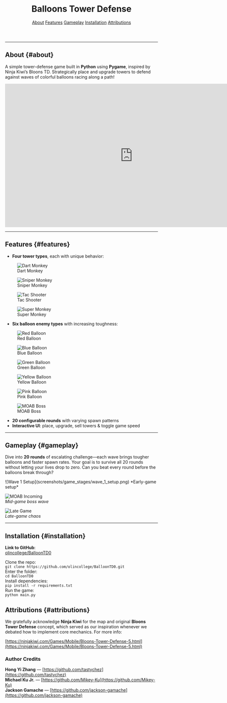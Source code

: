 

<link rel="stylesheet" href="style.css">

<header class="site-header">
  <h1>Balloons Tower Defense</h1>
  <nav class="site-nav">
    <a href="#about">About</a>
    <a href="#features">Features</a>
    <a href="#gameplay">Gameplay</a>
    <a href="#installation">Installation</a>
    <a href="#attributions">Attributions</a>
  </nav>
</header>

<hr />

## About {#about}

A simple tower-defense game built in **Python** using **Pygame**, inspired by Ninja Kiwi’s Bloons TD. Strategically place and upgrade towers to defend against waves of colorful balloons racing along a path!

<!-- Embed gameplay video -->
<div class="video-wrapper">
  <iframe
    width="840"
    height="473"
    src="https://www.youtube.com/embed/9UlYsHEsCjE?si=nQjvYz9Wu7hpg5-s"
    title="About Video"
    frameborder="0"
    allow="accelerometer; autoplay; clipboard-write; encrypted-media; gyroscope; picture-in-picture"
    allowfullscreen>
  </iframe>
</div>

<hr />

## Features {#features}

- **Four tower types**, each with unique behavior:

<div class="tower-grid">
  <figure class="tower-item">
    <img src="screenshots/monkey_images/dart_monkey.png" alt="Dart Monkey">
    <figcaption>Dart Monkey</figcaption>
  </figure>
  <figure class="tower-item">
    <img src="screenshots/monkey_images/sniper_monkey.png" alt="Sniper Monkey">
    <figcaption>Sniper Monkey</figcaption>
  </figure>
  <figure class="tower-item">
    <img src="screenshots/monkey_images/tac_tower.png" alt="Tac Shooter">
    <figcaption>Tac Shooter</figcaption>
  </figure>
  <figure class="tower-item">
    <img src="screenshots/monkey_images/super_monkey.png" alt="Super Monkey">
    <figcaption>Super Monkey</figcaption>
  </figure>
</div>

- **Six balloon enemy types** with increasing toughness:

<div class="balloon-grid">
  <figure class="balloon-item">
    <img src="screenshots/balloon_images/red_balloon.png" alt="Red Balloon">
    <figcaption>Red Balloon</figcaption>
  </figure>
  <figure class="balloon-item">
    <img src="screenshots/balloon_images/blue_balloon.png" alt="Blue Balloon">
    <figcaption>Blue Balloon</figcaption>
  </figure>
  <figure class="balloon-item">
    <img src="screenshots/balloon_images/green_balloon.png" alt="Green Balloon">
    <figcaption>Green Balloon</figcaption>
  </figure>
  <figure class="balloon-item">
    <img src="screenshots/balloon_images/yellow_balloon.png" alt="Yellow Balloon">
    <figcaption>Yellow Balloon</figcaption>
  </figure>
  <figure class="balloon-item">
    <img src="screenshots/balloon_images/pink_balloon.png" alt="Pink Balloon">
    <figcaption>Pink Balloon</figcaption>
  </figure>
  <figure class="balloon-item">
    <img src="screenshots/balloon_images/moab.png" alt="MOAB Boss">
    <figcaption>MOAB Boss</figcaption>
  </figure>
</div>


- **20 configurable rounds** with varying spawn patterns  
- **Interactive UI**: place, upgrade, sell towers & toggle game speed  

<hr />

## Gameplay {#gameplay}

Dive into **20 rounds** of escalating challenge—each wave brings tougher balloons and faster spawn rates. Your goal is to survive all 20 rounds without letting your lives drop to zero. Can you beat every round before the balloons break through?

<div class="screenshot-grid">
  <!-- Screenshot 1 -->
  ![Wave 1 Setup](screenshots/game_stages/wave_1_setup.png)  
  *Early-game setup*

  <!-- Screenshot 2 -->
  ![MOAB Incoming](screenshots/game_stages/moab_setup2.png)  
  *Mid-game boss wave*

  <!-- Screenshot 3 -->
  ![Late Game](screenshots/game_stages/last_round.png)  
  *Late-game chaos*
</div>

<hr />


## Installation {#installation}

**Link to GitHub**:  
[olincollege/BalloonTD0](https://github.com/olincollege/BalloonTD0)

Clone the repo: <br>`git clone https://github.com/olincollege/BalloonTD0.git`<br>
Enter the folder: <br> `cd BalloonTD0` <br>
Install dependencies: <br> `pip install -r requirements.txt`<br> 
Run the game: <br> `python main.py` <br>



## Attributions {#attributions}

We gratefully acknowledge **Ninja Kiwi** for the map and original **Bloons Tower Defense** concept, which served as our inspiration whenever we debated how to implement core mechanics. For more info:  

[https://ninjakiwi.com/Games/Mobile/Bloons-Tower-Defense-5.html](https://ninjakiwi.com/Games/Mobile/Bloons-Tower-Defense-5.html)

### Author Credits
 **Hong Yi Zhang** — [https://github.com/tastychez](https://github.com/tastychez)  <br>
 **Michael Ku Jr.** — [https://github.com/Mikey-Ku](https://github.com/Mikey-Ku) <br>
 **Jackson Gamache** — [https://github.com/jackson-gamache](https://github.com/jackson-gamache)<br>

<!-- Smooth scrolling & header offset fix -->
<script>
  document.querySelectorAll('.site-nav a[href^="#"]').forEach(anchor => {
    anchor.addEventListener('click', function(e) {
      e.preventDefault();
      const headerH = document.querySelector('.site-header').offsetHeight;
      const id = this.getAttribute('href').slice(1);
      const target = document.getElementById(id);
      if (!target) return;
      const y = target.getBoundingClientRect().top + window.pageYOffset - headerH;
      window.scrollTo({ top: y, behavior: 'smooth' });
    });
  });
</script>
